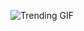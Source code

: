 ![Trending GIF](https://media4.giphy.com/media/v1.Y2lkPThiYjIxNzcyNTl3NG5zcTVlZ2l4ZTBuNXFmOXg1aGRuNjNvNHdpZTZobHpicmFjZyZlcD12MV9naWZzX3NlYXJjaCZjdD1n/xUPGcEliCc7bETyfO8/giphy.gif)
